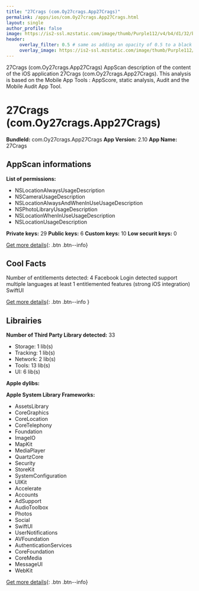 ```yaml
---
title: "27Crags (com.Oy27crags.App27Crags)"
permalink: /apps/ios/com.Oy27crags.App27Crags.html
layout: single
author_profile: false
image: https://is2-ssl.mzstatic.com/image/thumb/Purple112/v4/b4/d1/32/b4d13241-27da-d484-e437-c70299ddb45a/AppIcon-0-1x_U007emarketing-0-5-0-85-220.png/512x512bb.jpg
header: 
     overlay_filter: 0.5 # same as adding an opacity of 0.5 to a black background
     overlay_image: https://is2-ssl.mzstatic.com/image/thumb/Purple112/v4/b4/d1/32/b4d13241-27da-d484-e437-c70299ddb45a/AppIcon-0-1x_U007emarketing-0-5-0-85-220.png/512x512bb.jpg
---
```

27Crags (com.Oy27crags.App27Crags) AppScan description of the content of the iOS application 27Crags (com.Oy27crags.App27Crags). This analysis is based on the Mobile App Tools : AppScore, static analysis, Audit and the Mobile Audit App Tool.

# 27Crags (com.Oy27crags.App27Crags)

**BundleId:** com.Oy27crags.App27Crags
**App Version:** 2.10
**App Name:** 27Crags


## AppScan informations 

**List of permissions:** 
- NSLocationAlwaysUsageDescription
- NSCameraUsageDescription
- NSLocationAlwaysAndWhenInUseUsageDescription
- NSPhotoLibraryUsageDescription
- NSLocationWhenInUseUsageDescription
- NSLocationUsageDescription
  
  
**Private keys:** 29
**Public keys:** 6
**Custom keys:** 10
**Low securit keys:** 0
  
[Get more details](/pricing.html){: .btn .btn--info}

## Cool Facts

Number of entitlements detected: 4
Facebook Login detected
support multiple languages
at least 1 entitlemented features (strong iOS integration)
SwiftUI
  
[Get more details](/pricing.html){: .btn .btn--info }

## Librairies 
**Number of Third Party Library detected:** 33
- Storage: 1 lib(s)
- Tracking: 1 lib(s)
- Network: 2 lib(s)
- Tools: 13 lib(s)
- UI: 6 lib(s)


**Apple dylibs:**


**Apple System Library Frameworks:**
- AssetsLibrary
- CoreGraphics
- CoreLocation
- CoreTelephony
- Foundation
- ImageIO
- MapKit
- MediaPlayer
- QuartzCore
- Security
- StoreKit
- SystemConfiguration
- UIKit
- Accelerate
- Accounts
- AdSupport
- AudioToolbox
- Photos
- Social
- SwiftUI
- UserNotifications
- AVFoundation
- AuthenticationServices
- CoreFoundation
- CoreMedia
- MessageUI
- WebKit


  
[Get more details](/pricing.html){: .btn .btn--info}

